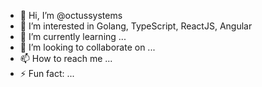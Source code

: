 - 👋 Hi, I’m @octussystems
- 👀 I’m interested in Golang, TypeScript, ReactJS, Angular
- 🌱 I’m currently learning ...
- 💞️ I’m looking to collaborate on ...
- 📫 How to reach me ...
- ⚡ Fun fact: ...

<!---
octussystems/octussystems is a ✨ special ✨ repository because its `README.md` (this file) appears on your GitHub profile.
You can click the Preview link to take a look at your changes.
--->

